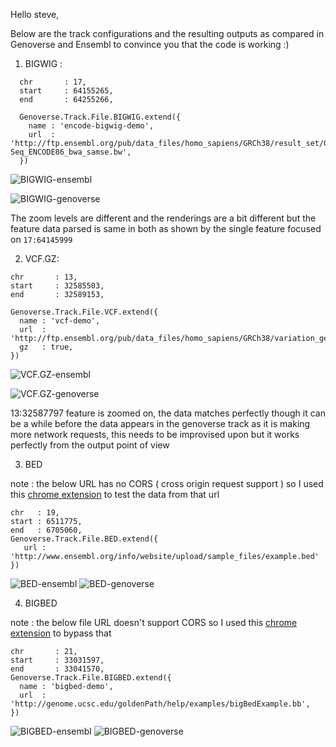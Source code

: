 Hello steve, 

Below are the track configurations and the resulting outputs as compared in Genoverse and Ensembl to convince you that the code is working :) 

1) BIGWIG :

```
  chr       : 17,
  start     : 64155265,
  end       : 64255266,

  Genoverse.Track.File.BIGWIG.extend({
    name : 'encode-bigwig-demo',
    url  : 'http://ftp.ensembl.org/pub/data_files/homo_sapiens/GRCh38/result_set/086/ersa_signal/bigwig/GM10847_NFKB_ChIP-Seq_ENCODE86_bwa_samse.bw',
  })

```
![BIGWIG-ensembl](http://i.imgur.com/OVV7TV9.png)

![BIGWIG-genoverse](http://i.imgur.com/K1abowQ.png) 
  
  The zoom levels are different and the renderings are a bit different but the feature data parsed is same in both as
  shown by the single feature focused on `17:64145999` 
  
  
  2) VCF.GZ: 
  
  ```
  chr       : 13,
  start     : 32585503,
  end       : 32589153,

  Genoverse.Track.File.VCF.extend({
    name : 'vcf-demo',
    url  : 'http://ftp.ensembl.org/pub/data_files/homo_sapiens/GRCh38/variation_genotype/ALL.chr13.phase3_shapeit2_mvncall_integrated_v3plus_nounphased.rsID.genotypes.GRCh38_dbSNP.vcf.gz',
    gz   : true,
  })
  ```  
  
  ![VCF.GZ-ensembl](http://i.imgur.com/e03PDwY.png)
  
  ![VCF.GZ-genoverse](http://i.imgur.com/bPHyluF.png)
  
  13:32587797 feature is zoomed on, the data matches perfectly though it can be a while before the data appears in the genoverse track
  as it is making more network requests, this needs to be improvised upon but it works perfectly from the output point of view
  
  3) BED 
  
  note : the below URL has no CORS ( cross origin request support ) so I used this [chrome extension](https://chrome.google.com/webstore/detail/allow-control-allow-origi/nlfbmbojpeacfghkpbjhddihlkkiljbi?hl=en) to test the data from that url 
  
  ```
  chr   : 19,
  start : 6511775,
  end   : 6705060,
  Genoverse.Track.File.BED.extend({
     url : 'http://www.ensembl.org/info/website/upload/sample_files/example.bed'
  })
  
  ```

![BED-ensembl](http://i.imgur.com/gIRldnZ.png)
![BED-genoverse](http://i.imgur.com/Mescaav.png)

4) BIGBED 

note : the below file URL doesn't support CORS so I used this [chrome extension](https://chrome.google.com/webstore/detail/allow-control-allow-origi/nlfbmbojpeacfghkpbjhddihlkkiljbi?hl=en) to bypass that 
```
chr       : 21,
start     : 33031597,
end       : 33041570,
Genoverse.Track.File.BIGBED.extend({
  name : 'bigbed-demo',
  url  : 'http://genome.ucsc.edu/goldenPath/help/examples/bigBedExample.bb',
})
```
![BIGBED-ensembl](http://i.imgur.com/0Ruqju2.png)
![BIGBED-genoverse](http://i.imgur.com/pI0gg7n.png)

